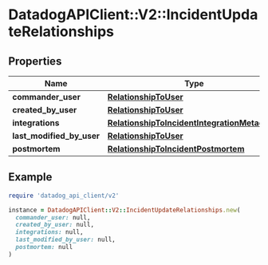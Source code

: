 # DatadogAPIClient::V2::IncidentUpdateRelationships

## Properties

| Name | Type | Description | Notes |
| ---- | ---- | ----------- | ----- |
| **commander_user** | [**RelationshipToUser**](RelationshipToUser.md) |  | [optional] |
| **created_by_user** | [**RelationshipToUser**](RelationshipToUser.md) |  | [optional] |
| **integrations** | [**RelationshipToIncidentIntegrationMetadatas**](RelationshipToIncidentIntegrationMetadatas.md) |  | [optional] |
| **last_modified_by_user** | [**RelationshipToUser**](RelationshipToUser.md) |  | [optional] |
| **postmortem** | [**RelationshipToIncidentPostmortem**](RelationshipToIncidentPostmortem.md) |  | [optional] |

## Example

```ruby
require 'datadog_api_client/v2'

instance = DatadogAPIClient::V2::IncidentUpdateRelationships.new(
  commander_user: null,
  created_by_user: null,
  integrations: null,
  last_modified_by_user: null,
  postmortem: null
)
```

